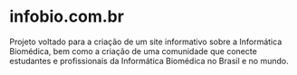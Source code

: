 # infobio.com.br
Projeto voltado para a criação de um site informativo sobre a Informática Biomédica, bem como a criação de uma comunidade que conecte estudantes e profissionais da Informática Biomédica no Brasil e no mundo.
